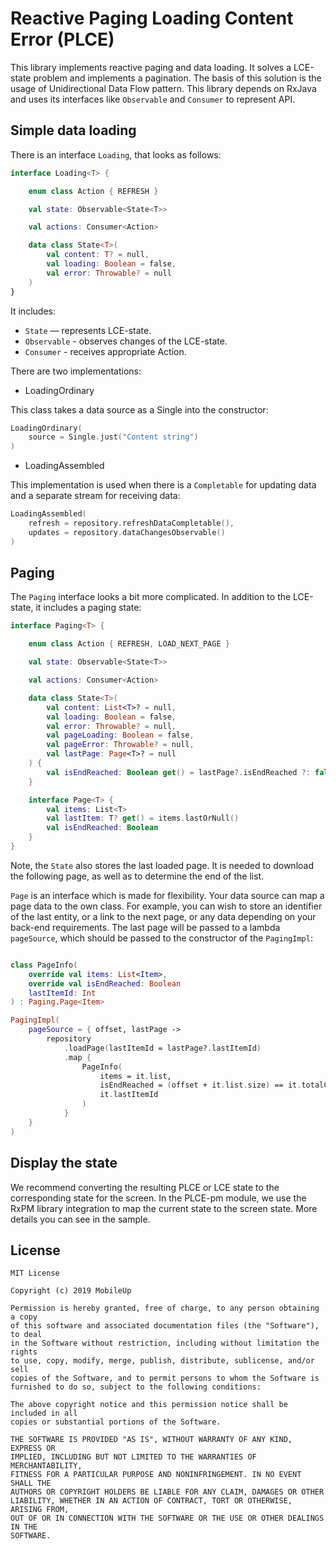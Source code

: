 # Reactive Paging Loading Content Error (PLCE)

This library implements reactive paging and data loading.
It solves a LCE-state problem and implements a pagination. The basis of this solution is the usage of Unidirectional Data Flow pattern. This library depends on RxJava and uses its interfaces like `Observable` and `Consumer` to represent API.

## Simple data loading

There is an interface `Loading`, that looks as follows:

```Kotlin
interface Loading<T> {

    enum class Action { REFRESH }

    val state: Observable<State<T>>

    val actions: Consumer<Action>

    data class State<T>(
        val content: T? = null,
        val loading: Boolean = false,
        val error: Throwable? = null
    )
}
```

It includes:
- `State` — represents LCE-state.
- `Observable` - observes changes of the LCE-state.
- `Consumer` - receives appropriate Action.

There are two implementations:

- LoadingOrdinary

This class takes a data source as a Single into the constructor:

```Kotlin
LoadingOrdinary(
	source = Single.just("Content string")
)
```

- LoadingAssembled

This implementation is used when there is a `Сompletable` for updating data and a separate stream for receiving data:

```Kotlin
LoadingAssembled(
	refresh = repository.refreshDataCompletable(),
    updates = repository.dataChangesObservable()
)
```

## Paging

The `Paging` interface looks a bit more complicated. In addition to the LCE-state, it includes a paging state:

```Kotlin
interface Paging<T> {

    enum class Action { REFRESH, LOAD_NEXT_PAGE }

    val state: Observable<State<T>>

    val actions: Consumer<Action>

    data class State<T>(
        val content: List<T>? = null,
        val loading: Boolean = false,
        val error: Throwable? = null,
        val pageLoading: Boolean = false,
        val pageError: Throwable? = null,
        val lastPage: Page<T>? = null
    ) {
        val isEndReached: Boolean get() = lastPage?.isEndReached ?: false
    }

    interface Page<T> {
        val items: List<T>
        val lastItem: T? get() = items.lastOrNull()
        val isEndReached: Boolean
    }
}
```

Note, the `State` also stores the last loaded page. It is needed to download the following page, as well as to determine the end of the list.

`Page` is an interface which is made for flexibility. Your data source can map a page data to the own class. For example, you can wish to store an identifier of the last entity, or a link to the next page, or any data depending on your back-end requirements. The last page will be passed to a lambda `pageSource`, which should be passed to the constructor of the `PagingImpl`:

```Kotlin

class PageInfo(
	override val items: List<Item>,
	override val isEndReached: Boolean
	lastItemId: Int
) : Paging.Page<Item>

PagingImpl(
    pageSource = { offset, lastPage ->
        repository
            .loadPage(lastItemId = lastPage?.lastItemId)
            .map {
                PageInfo(
                    items = it.list,
                    isEndReached = (offset + it.list.size) == it.totalCount
                    it.lastItemId
                )
            }
    }
)
```

## Display the state
We recommend converting the resulting PLCE or LCE state to the corresponding state for the screen. In the PLCE-pm module, we use the RxPM library integration to map the current state to the screen state. More details you can see in the sample.

## License
```
MIT License

Copyright (c) 2019 MobileUp

Permission is hereby granted, free of charge, to any person obtaining a copy
of this software and associated documentation files (the "Software"), to deal
in the Software without restriction, including without limitation the rights
to use, copy, modify, merge, publish, distribute, sublicense, and/or sell
copies of the Software, and to permit persons to whom the Software is
furnished to do so, subject to the following conditions:

The above copyright notice and this permission notice shall be included in all
copies or substantial portions of the Software.

THE SOFTWARE IS PROVIDED "AS IS", WITHOUT WARRANTY OF ANY KIND, EXPRESS OR
IMPLIED, INCLUDING BUT NOT LIMITED TO THE WARRANTIES OF MERCHANTABILITY,
FITNESS FOR A PARTICULAR PURPOSE AND NONINFRINGEMENT. IN NO EVENT SHALL THE
AUTHORS OR COPYRIGHT HOLDERS BE LIABLE FOR ANY CLAIM, DAMAGES OR OTHER
LIABILITY, WHETHER IN AN ACTION OF CONTRACT, TORT OR OTHERWISE, ARISING FROM,
OUT OF OR IN CONNECTION WITH THE SOFTWARE OR THE USE OR OTHER DEALINGS IN THE
SOFTWARE.
```